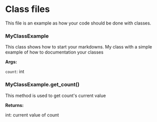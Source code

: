 
# Class files

This file is an example as how your code should be done with classes.


### MyClassExample

This class shows how to start your markdowns.
My class with a simple example of how to documentation your classes


**Args:**

`count`: int


### MyClassExample.get_count()
This method is used to get count's current value


**Returns:**

int: current value of count


